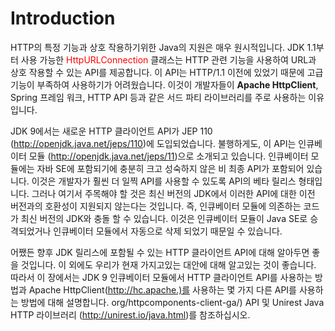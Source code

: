 # Introduction

HTTP의 특정 기능과 상호 작용하기위한 Java의 지원은 매우 원시적입니다. JDK 1.1부터 사용 가능한 <span style="color:red">HttpURLConnection</span> 클래스는 HTTP 관련 기능을 사용하여 URL과 상호 작용할 수 있는 API를 제공합니다. 이 API는 HTTP/1.1 이전에 있었기 때문에 고급 기능이 부족하여 사용하기가 어려웠습니다. 이것이 개발자들이 **Apache HttpClient**, Spring 프레임 워크, HTTP API 등과 같은 서드 파티 라이브러리를 주로 사용하는 이유입니다.

JDK 9에서는 새로운 HTTP 클라이언트 API가 JEP 110 (http://openjdk.java.net/jeps/110)에 도입되었습니다. 불행하게도, 이 API는 인큐베이터 모듈 (http://openjdk.java.net/jeps/11)으로 소개되고 있습니다. 인큐베이터 모듈에는 자바 SE에 포함되기에 충분히 크고 성숙하지 않은 비 최종 API가 포함되어 있습니다. 이것은 개발자가 훨씬 더 일찍 API를 사용할 수 있도록 API의 베타 릴리스 형태입니다. 그러나 여기서 주목해야 할 것은 최신 버전의 JDK에서 이러한 API에 대한 이전 버전과의 호환성이 지원되지 않는다는 것입니다. 즉, 인큐베이터 모듈에 의존하는 코드가 최신 버전의 JDK와 충돌 할 수 있습니다. 이것은 인큐베이터 모듈이 Java SE로 승격되었거나 인큐베이터 모듈에서 자동으로 삭제 되었기 때문일 수 있습니다.

어쨌든 향후 JDK 릴리스에 포함될 수 있는 HTTP 클라이언트 API에 대해 알아두면 좋을 것입니다. 이 외에도 우리가 현재 가지고있는 대안에 대해 알고있는 것이 좋습니다. 따라서 이 장에서는 JDK 9 인큐베이터 모듈에서 HTTP 클라이언트 API를 사용하는 방법과 Apache HttpClient(http://hc.apache.)를 사용하는 몇 가지 다른 API를 사용하는 방법에 대해 설명합니다. org/httpcomponents-client-ga/) API 및 Unirest Java HTTP 라이브러리 (http://unirest.io/java.html)를 참조하십시오.